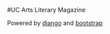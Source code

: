 #UC Arts Literary Magazine

Powered by [django](https://www.djangoproject.com/) and [bootstrap](http://getbootstrap.com/)
